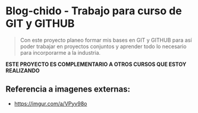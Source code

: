 # Blog-chido - Trabajo para curso de GIT y GITHUB
>Con este proyecto planeo formar mis bases en GIT y GITHUB para así poder trabajar en proyectos conjuntos y aprender todo lo necesario para incorporarme a la industria.

**ESTE PROYECTO ES COMPLEMENTARIO A OTROS CURSOS QUE ESTOY REALIZANDO**

## Referencia a imagenes externas:
- https://imgur.com/a/VPyv98o
